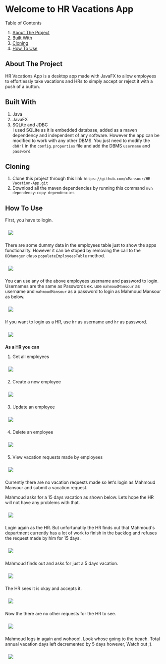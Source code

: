# Welcome to HR Vacations App

Table of Contents
1. [About The Project](#about)
2. [Built With](#builtWith)
3. [Cloning](#cloning)
4. [How To Use](#howToUse)


## About The Project<a id='about'></a>
HR Vacations App is a desktop app made with JavaFX to allow employees to effortlessly take vacations and HRs to simply accept or reject it with a push of a button.


## Built With<a id='builtWith'>
1. Java
2. JavaFX
3. SQLite and JDBC  
   I used SQLite as it is embedded database, added as a maven dependency and independent of any software. However the app can be modified to work with any other DBMS. You just need to modify the `dbUrl` in the `config.properties` file and add the DBMS `username` and `password`.


## Cloning<a id='cloning'>  
1. Clone this project through this link `https://github.com/xMansour/HR-Vacation-App.git`  
2. Download all the maven dependencies by running this command `mvn dependency:copy-dependencies
   `  
## How To Use<a id='howToUse'></a>
First, you have to login.

[<img src="/docs/screenshots/loginScreen.png"  hspace="10" vspace="10">]()

There are some dummy data in the employees table just to show the apps functionality. However it can be stoped by removing the call to the `DBManager` class `populateEmployeesTable` method.

[<img src="/docs/screenshots/hrLogedInGetEmployees.png"  hspace="10" vspace="10">]()

You can use any of the above employees username and password to login. Usernames are the same as Passwords ex. use `mahmoudMansour` as username and `mahmoudMansour` as a password to login as Mahmoud Mansour as below.

[<img src="/docs/screenshots/employeeLogedIn.png"  hspace="10" vspace="10">]()

If you want to login as a HR, use `hr` as username and `hr` as password.

[<img src="/docs/screenshots/hrLogedInGetEmployees.png"  hspace="10" vspace="10">]()

**As a HR you can**

1. Get all employees

[<img src="/docs/screenshots/hrLogedInGetEmployees.png"  hspace="10" vspace="10">]()

2. Create a new employee

[<img src="/docs/screenshots/hrLogedInCreateEmployee.png"  hspace="10" vspace="10">]()

3. Update an employee

[<img src="/docs/screenshots/hrLogedInUpdateEmployees.png"  hspace="10" vspace="10">]()

4. Delete an employee

[<img src="/docs/screenshots/hrLogedInDeleteEmployees.png"  hspace="10" vspace="10">]()

5. View vacation requests made by employees

[<img src="/docs/screenshots/hrLogedInVacationRequestsNone.png"  hspace="10" vspace="10">]()

Currently there are no vacation requests made so let's login as Mahmoud Mansour and submit a vacation request.

Mahmoud asks for a 15 days vacation as shown below. Lets hope the HR will not have any problems with that.

[<img src="/docs/screenshots/employeeAnnualVacationRequest.png"  hspace="10" vspace="10">]()

Login again as the HR. But unfortunatily the HR finds out that Mahmoud's department currently has a lot of work to finish in the backlog and refuses the request made by him for 15 days.

[<img src="/docs/screenshots/employeeAnnualVacationRequestReject.png"  hspace="10" vspace="10">]()

Mahmoud finds out and asks for just a 5 days vacation.

[<img src="/docs/screenshots/employeeAnnualVacationRequest2.png"  hspace="10" vspace="10">]()

The HR sees it is okay and accepts it.

[<img src="/docs/screenshots/employeeAnnualVacationRequestAccept.png"  hspace="10" vspace="10">]()

Now the there are no other requests for the HR to see.

[<img src="/docs/screenshots/employeeAnnualVacationRequestAccept2.png"  hspace="10" vspace="10">]()

Mahmoud logs in again and wohooo!. Look whose going to the beach. Total annual vacation days left decremented by 5 days however, Watch out ;).

[<img src="/docs/screenshots/employeeLogedInRequestAccepted.png"  hspace="10" vspace="10">]()  


